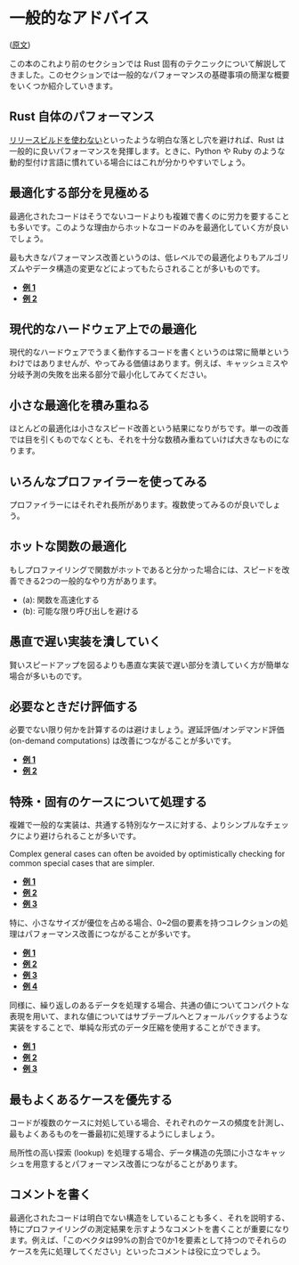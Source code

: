 <!-- commit: https://github.com/nnethercote/perf-book/commit/bfb0a69ea4a0d3057e1fb3dac03dee249f6f208d -->

# 一般的なアドバイス

([原文](https://nnethercote.github.io/perf-book/general-tips.html))

この本のこれより前のセクションでは Rust 固有のテクニックについて解説してきました。このセクションでは一般的なパフォーマンスの基礎事項の簡潔な概要をいくつか紹介していきます。

## Rust 自体のパフォーマンス

[リリースビルドを使わない]といったような明白な落とし穴を避ければ、Rust は一般的に良いパフォーマンスを発揮します。ときに、Python や Ruby のような動的型付け言語に慣れている場合にはこれが分かりやすいでしょう。

[リリースビルドを使わない]: build-configuration.md

## 最適化する部分を見極める

最適化されたコードはそうでないコードよりも複雑で書くのに労力を要することも多いです。このような理由からホットなコードのみを最適化していく方が良いでしょう。

最も大きなパフォーマンス改善というのは、低レベルでの最適化よりもアルゴリズムやデータ構造の変更などによってもたらされることが多いものです。

- [**例 1**](https://github.com/rust-lang/rust/pull/53383/commits/5745597e6195fe0591737f242d02350001b6c590)
- [**例 2**](https://github.com/rust-lang/rust/pull/54318/commits/154be2c98cf348de080ce951df3f73649e8bb1a6)

## 現代的なハードウェア上での最適化

現代的なハードウェアでうまく動作するコードを書くというのは常に簡単というわけではありませんが、やってみる価値はあります。例えば、キャッシュミスや分岐予測の失敗を出来る部分で最小化してみてください。

## 小さな最適化を積み重ねる

ほとんどの最適化は小さなスピード改善という結果になりがちです。単一の改善では目を引くものでなくとも、それを十分な数積み重ねていけば大きなものになります。

## いろんなプロファイラーを使ってみる

プロファイラーにはそれぞれ長所があります。複数使ってみるのが良いでしょう。

## ホットな関数の最適化

もしプロファイリングで関数がホットであると分かった場合には、スピードを改善できる2つの一般的なやり方があります。

- (a): 関数を高速化する
- (b): 可能な限り呼び出しを避ける

## 愚直で遅い実装を潰していく

賢いスピードアップを図るよりも愚直な実装で遅い部分を潰していく方が簡単な場合が多いものです。

## 必要なときだけ評価する

必要でない限り何かを計算するのは避けましょう。遅延評価/オンデマンド評価 (on-demand computations) は改善につながることが多いです。

- [**例 1**](https://github.com/rust-lang/rust/pull/36592/commits/80a44779f7a211e075da9ed0ff2763afa00f43dc)
- [**例 2**](https://github.com/rust-lang/rust/pull/50339/commits/989815d5670826078d9984a3515eeb68235a4687)

## 特殊・固有のケースについて処理する

複雑で一般的な実装は、共通する特別なケースに対する、よりシンプルなチェックにより避けられることが多いです。

Complex general cases can often be avoided by optimistically checking for
common special cases that are simpler.
- [**例 1**](https://github.com/rust-lang/rust/pull/68790/commits/d62b6f204733d255a3e943388ba99f14b053bf4a)
- [**例 2**](https://github.com/rust-lang/rust/pull/53733/commits/130e55665f8c9f078dec67a3e92467853f400250)
- [**例 3**](https://github.com/rust-lang/rust/pull/65260/commits/59e41edcc15ed07de604c61876ea091900f73649)

特に、小さなサイズが優位を占める場合、0~2個の要素を持つコレクションの処理はパフォーマンス改善につながることが多いです。

- [**例 1**](https://github.com/rust-lang/rust/pull/50932/commits/2ff632484cd8c2e3b123fbf52d9dd39b54a94505)
- [**例 2**](https://github.com/rust-lang/rust/pull/64627/commits/acf7d4dcdba4046917c61aab141c1dec25669ce9)
- [**例 3**](https://github.com/rust-lang/rust/pull/64949/commits/14192607d38f5501c75abea7a4a0e46349df5b5f)
- [**例 4**](https://github.com/rust-lang/rust/pull/64949/commits/d1a7bb36ad0a5932384eac03d3fb834efc0317e5)

同様に、繰り返しのあるデータを処理する場合、共通の値についてコンパクトな表現を用いて、まれな値についてはサブテーブルへとフォールバックするような実装をすることで、単純な形式のデータ圧縮を使用することができます。

- [**例 1**](https://github.com/rust-lang/rust/pull/54420/commits/b2f25e3c38ff29eebe6c8ce69b8c69243faa440d)
- [**例 2**](https://github.com/rust-lang/rust/pull/59693/commits/fd7f605365b27bfdd3cd6763124e81bddd61dd28)
- [**例 3**](https://github.com/rust-lang/rust/pull/65750/commits/eea6f23a0ed67fd8c6b8e1b02cda3628fee56b2f)

## 最もよくあるケースを優先する

コードが複数のケースに対処している場合、それぞれのケースの頻度を計測し、最もよくあるものを一番最初に処理するようにしましょう。

局所性の高い探索 (lookup) を処理する場合、データ構造の先頭に小さなキャッシュを用意するとパフォーマンス改善につながることがあります。

## コメントを書く

最適化されたコードは明白でない構造をしていることも多く、それを説明する、特にプロファイリングの測定結果を示すようなコメントを書くことが重要になります。例えば、「このベクタは99%の割合で0か1を要素として持つのでそれらのケースを先に処理してください」といったコメントは役に立つでしょう。
